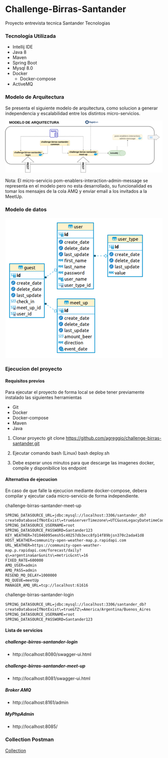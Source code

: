 # Challenge-Birras-Santander

Proyecto entrevista tecnica Santander Tecnologias

### Tecnología Utilizada
- Intellij IDE
- Java 8
- Maven
- Spring Boot
- Mysql 8.0
- Docker
  - Docker-compose
- ActiveMQ

### Modelo de Arquitectura

Se presenta el siguiente modelo de arquitectura, como solucion a generar independencia y escalabilidad entre los distintos micro-servicios.

![arquitectura](https://github.com/agreggio/challenge-birras-santander/blob/develop/uml/challengeMeetUps.png)

Nota: El micro-servicio pom-enablers-interaction-admin-message se representa en el modelo pero no esta desarrollado, su funcionalidad es tomar los mensajes de la cola AMQ y enviar email a los invitados a la MeetUp.

### Modelo de datos

![modelo](https://github.com/agreggio/challenge-birras-santander/blob/develop/uml/model.png)

### Ejecucion del proyecto

#### Requisitos previos
Para ejecutar el proyecto de forma local se debe tener previamente instalado las siguientes herramientas
- Git
- Docker
- Docker-compose
- Maven
- Java

1. Clonar proyecto 
   git clone https://github.com/agreggio/challenge-birras-santander.git

2. Ejecutar comando bash (Linux)
   bash deploy.sh

3. Debe esperar unos minutos para que descarge las imagenes docker, compile y disponibilice los endpoint

#### Alternativa de ejecucion

En caso de que falle la ejecucion mediante docker-compose, debera compilar y ejecutar cada micro-servicio de forma independiente.


challenge-birras-santander-meet-up
```code
SPRING_DATASOURCE_URL=jdbc:mysql://localhost:3306/santander_db?createDatabaseIfNotExist\=true&serverTimezone\=UTC&useLegacyDatetimeCode\=false
SPRING_DATASOURCE_USERNAME=root
SPRING_DATASOURCE_PASSWORD=Santander123
KEY_WEATHER=7d1046095emsh5c40257db3ecc8fp14f89bjsn370c2ada41d8
HOST_WEATHER=community-open-weather-map.p.rapidapi.com
URL_WEATHER=https://community-open-weather-map.p.rapidapi.com/forecast/daily?q\=argentina&ar&units\=metric&cnt\=16
FIXED_RATE=600000
AMQ_USER=admin
AMQ_PASS=admin
RESEND_MQ_DELAY=1000000
MQ_QUEUE=meetUp
MANAGER_AMQ_URL=tcp://localhost:61616
```

challenge-birras-santander-login
```code
SPRING_DATASOURCE_URL=jdbc:mysql://localhost:3306/santander_db?createDatabaseIfNotExist\=true&TZ\=America/Argentina/Buenos_Aires
SPRING_DATASOURCE_USERNAME=root
SPRING_DATASOURCE_PASSWORD=Santander123
```

#### Lista de servicios

##### challenge-birras-santander-login
- http://localhost:8080/swagger-ui.html

##### challenge-birras-santander-meet-up
- http://localhost:8081/swagger-ui.html

##### Broker AMQ
- http://localhost:8161/admin

##### MyPhpAdmin
- http://localhost:8085/

### Collection Postman

[Collection](https://github.com/agreggio/challenge-birras-santander/blob/develop/postman/challenge.birras.santander.postman_collection.json)

